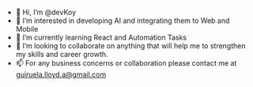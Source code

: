- 👋 Hi, I’m @devKoy
- 👀 I’m interested in developing AI and integrating them to Web and Mobile
- 🌱 I’m currently learning React and Automation Tasks
- 💞️ I’m looking to collaborate on anything that will help me to strengthen my skills and career growth.
- 📫 For any business concerns or collaboration please contact me at guiruela.lloyd.a@gmail.com

<!---
devKoy/devKoy is a ✨ special ✨ repository because its `README.md` (this file) appears on your GitHub profile.
You can click the Preview link to take a look at your changes.
--->
